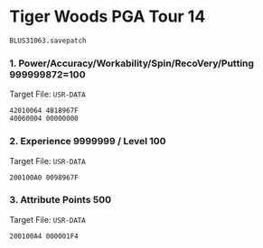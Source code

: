 #  Tiger Woods PGA Tour 14 

`BLUS31063.savepatch`

### 1. Power/Accuracy/Workability/Spin/RecoVery/Putting 999999872=100

Target File: `USR-DATA`

```
42010064 4B18967F
40060004 00000000
```

### 2. Experience 9999999 / Level 100

Target File: `USR-DATA`

```
200100A0 0098967F
```

### 3. Attribute Points 500

Target File: `USR-DATA`

```
200100A4 000001F4
```

